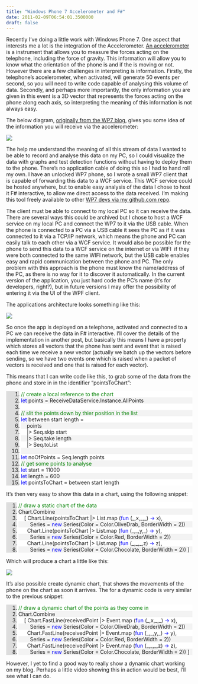 ```yaml
---
title: "Windows Phone 7 Accelerometer and F#"
date: 2011-02-09T06:54:01.3500000
draft: false
---
```


<p>Recently I’ve doing a little work with Windows Phone 7. One aspect that interests me a lot is the integration of the Accelerometer. <a href="http://en.wikipedia.org/wiki/Accelerometer">An accelerometer</a> is a instrument that allows you to measure the forces acting on the telephone, including the force of gravity. This information will allow you to know what the orientation of the phone is and if the is moving or not. However there are a few challenges in interpreting is information. Firstly, the telephone’s accelerometer, when activated, will generate 50 events per second, so you will need to write code capable of analysing this volume of data. Secondly, and perhaps more importantly, the only information you are given in this event is a 3D vector that represents the forces acting on the phone along each axis, so interpreting the meaning of this information is not always easy.</p>  <p>The below diagram, <a href="http://windowsteamblog.com/windows_phone/b/wpdev/archive/2010/09/08/using-the-accelerometer-on-windows-phone-7.aspx">originally from the WP7 blog</a>, gives you some idea of the information you will receive via the accelerometer: </p>  <p><img style="margin: " src="http://dl.dropbox.com/u/4679672/WP7Accelerometer.png" /></p>  <p>The help me understand the meaning of all this stream of data I wanted to be able to record and analyse this data on my PC, so I could visualize the data with graphs and test detection functions without having to deploy them to the phone. There’s no application cable of doing this so I had to hand roll my own. I have an unlocked WP7 phone, so I wrote a small WP7 client that is capable of forwarding this data to a WCF service. This WCF service could be hosted anywhere, but to enable easy analysis of the data I chose to host it F# interactive, to allow me direct access to the data received. I’m making this tool freely available to other <a href="https://github.com/robertpi/MiscFSharpExamples/tree/master/TestAccelerometer">WP7 devs via my github.com repo</a>. </p>  <p>The client must be able to connect to my local PC so it can receive the data. There are several ways this could be archived but I chose to host a WCF service on my local PC and connect the WP7 to it via the USB cable. When the phone is connected to a PC via a USB cable it sees the PC as if it was connected to it via a TCP/IP network, which means the phone and PC can easily talk to each other via a WCF service. It would also be possible for the phone to send this data to a WCF service on the internet or via WIFI  if they were both connected to the same WIFI network, but the USB cable enables easy and rapid communication between the phone and PC. The only problem with this approach is the phone must know the name/address of the PC, as there is no way for it to discover it automatically. In the current version of the application, you just hard code the PC’s name (it’s for developers, right?), but in future versions I may offer the possibility of entering it via the UI of the WPF client.</p>  <p>The applications architecture looks something like this:</p>  <p><img style="margin: " src="http://dl.dropbox.com/u/4679672/WP7AcceleroAppArch.png" /></p>  <p>So once the app is deployed on a telephone, activated and connected to a PC we can receive the data in F# interactive. I’ll cover the details of the implementation in another post, but basically this means I have a property which stores all vectors that the phone has sent and event that is raised each time we receive a new vector (actually we batch up the vectors before sending, so we have two events one which is raised when a packet of vectors is received and one that is raised for each vector).</p>  <p>This means that I can write code like this, to grab some of the data from the phone and store in in the identifier “pointsToChart”:</p>   <div style="background: #ddd; max-height: 300px; overflow: auto"> <ol style="background: #ffffff; margin: 0 0 0 2.5em; padding: 0 0 0 5px;"> <li><span style="color:#008000">// create a local reference to the chart</span></li> <li style="background: #f3f3f3"><span style="color:#0000ff">let</span> points = ReceiveDataService.Instance.AllPoints</li> <li> </li> <li style="background: #f3f3f3"><span style="color:#008000">// slit the points down by thier position in the list</span></li> <li><span style="color:#0000ff">let</span> between start length = </li> <li style="background: #f3f3f3">    points </li> <li>    |&gt; Seq.skip start</li> <li style="background: #f3f3f3">    |&gt; Seq.take length</li> <li>    |&gt; Seq.toList</li> <li style="background: #f3f3f3"> </li> <li><span style="color:#0000ff">let</span> noOfPoints = Seq.length points</li> <li style="background: #f3f3f3"><span style="color:#008000">// get some points to analyse</span></li> <li><span style="color:#0000ff">let</span> start = 11000</li> <li style="background: #f3f3f3"><span style="color:#0000ff">let</span> length = 600</li> <li><span style="color:#0000ff">let</span> pointsToChart = between start length</li> </ol> </div> </div> </div>  <p>It’s then very easy to show this data in a chart, using the following snippet:</p>   <div style="background: #ddd; max-height: 300px; overflow: auto"> <ol style="background: #ffffff; margin: 0 0 0 2em; padding: 0 0 0 5px;"> <li><span style="color:#008000">// draw a static chart of the data</span></li> <li style="background: #f3f3f3">Chart.Combine</li> <li>    [ Chart.Line(pointsToChart |&gt; List.map (<span style="color:#0000ff">fun</span> (_,x,_,_) <span style="color:#0000ff">-&gt;</span> x), </li> <li style="background: #f3f3f3">        Series = <span style="color:#0000ff">new</span> Series(Color = Color.OliveDrab, BorderWidth = 2))</li> <li>      Chart.Line(pointsToChart |&gt; List.map (<span style="color:#0000ff">fun</span> (_,_,y,_) <span style="color:#0000ff">-&gt;</span> y), </li> <li style="background: #f3f3f3">        Series = <span style="color:#0000ff">new</span> Series(Color = Color.Red, BorderWidth = 2))</li> <li>      Chart.Line(pointsToChart |&gt; List.map (<span style="color:#0000ff">fun</span> (_,_,_,z) <span style="color:#0000ff">-&gt;</span> z), </li> <li style="background: #f3f3f3">        Series = <span style="color:#0000ff">new</span> Series(Color = Color.Chocolate, BorderWidth = 2)) ]</li> </ol> </div> </div> </div>  <p>Which will produce a chart a little like this:</p>  <p><img style="margin: " src="http://dl.dropbox.com/u/4679672/WP7AcceleroChart.png" /></p>        <p>It’s also possible create dynamic chart, that shows the movements of the phone on the chart as soon it arrives. The for a dynamic code is very similar to the previous snippet:</p>   <div style="background: #ddd; max-height: 300px; overflow: auto"> <ol style="background: #ffffff; margin: 0 0 0 2em; padding: 0 0 0 5px;"> <li><span style="color:#008000">// draw a dynamic chart of the points as they come in</span></li> <li style="background: #f3f3f3">Chart.Combine</li> <li>    [ Chart.FastLine(receivedPoint |&gt; Event.map (<span style="color:#0000ff">fun</span> (_,x,_,_) <span style="color:#0000ff">-&gt;</span> x), </li> <li style="background: #f3f3f3">        Series = <span style="color:#0000ff">new</span> Series(Color = Color.OliveDrab, BorderWidth = 2))</li> <li>      Chart.FastLine(receivedPoint |&gt; Event.map (<span style="color:#0000ff">fun</span> (_,_,y,_) <span style="color:#0000ff">-&gt;</span> y), </li> <li style="background: #f3f3f3">        Series = <span style="color:#0000ff">new</span> Series(Color = Color.Red, BorderWidth = 2))</li> <li>      Chart.FastLine(receivedPoint |&gt; Event.map (<span style="color:#0000ff">fun</span> (_,_,_,z) <span style="color:#0000ff">-&gt;</span> z), </li> <li style="background: #f3f3f3">        Series = <span style="color:#0000ff">new</span> Series(Color = Color.Chocolate, BorderWidth = 2)) ]</li> </ol> </div> </div> </div>  <p>However, I yet to find a good way to really show a dynamic chart working on my blog. Perhaps a little video showing this in action would be best, I’ll see what I can do.</p>
